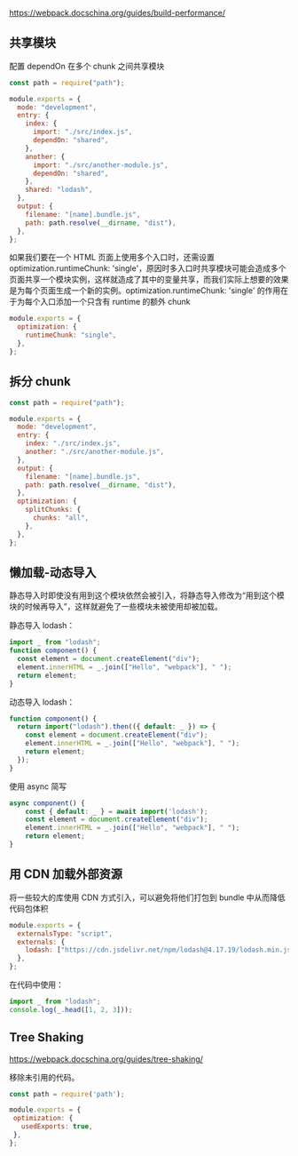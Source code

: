 https://webpack.docschina.org/guides/build-performance/

## 共享模块

配置 dependOn 在多个 chunk 之间共享模块

```js
const path = require("path");

module.exports = {
  mode: "development",
  entry: {
    index: {
      import: "./src/index.js",
      dependOn: "shared",
    },
    another: {
      import: "./src/another-module.js",
      dependOn: "shared",
    },
    shared: "lodash",
  },
  output: {
    filename: "[name].bundle.js",
    path: path.resolve(__dirname, "dist"),
  },
};
```

如果我们要在一个 HTML 页面上使用多个入口时，还需设置 optimization.runtimeChunk: 'single'，原因时多入口时共享模块可能会造成多个页面共享一个模块实例，这样就造成了其中的变量共享，而我们实际上想要的效果是为每个页面生成一个新的实例。optimization.runtimeChunk: 'single' 的作用在于为每个入口添加一个只含有 runtime 的额外 chunk

```js
module.exports = {
  optimization: {
    runtimeChunk: "single",
  },
};
```

## 拆分 chunk

```js
const path = require("path");

module.exports = {
  mode: "development",
  entry: {
    index: "./src/index.js",
    another: "./src/another-module.js",
  },
  output: {
    filename: "[name].bundle.js",
    path: path.resolve(__dirname, "dist"),
  },
  optimization: {
    splitChunks: {
      chunks: "all",
    },
  },
};
```

## 懒加载-动态导入

静态导入时即使没有用到这个模块依然会被引入，将静态导入修改为“用到这个模块的时候再导入”，这样就避免了一些模块未被使用却被加载。

静态导入 lodash：
```js
import _ from "lodash";
function component() {
  const element = document.createElement("div");
  element.innerHTML = _.join(["Hello", "webpack"], " ");
  return element;
}
```

动态导入 lodash：
```js
function component() {
  return import("lodash").then(({ default: _ }) => {
    const element = document.createElement("div");
    element.innerHTML = _.join(["Hello", "webpack"], " ");
    return element;
  });
}
```

使用 async 简写

```js
async component() {
    const { default: _ } = await import('lodash');
    const element = document.createElement("div");
    element.innerHTML = _.join(["Hello", "webpack"], " ");
    return element;
}
```

## 用 CDN 加载外部资源

将一些较大的库使用 CDN 方式引入，可以避免将他们打包到 bundle 中从而降低代码包体积

```js
module.exports = {
  externalsType: "script",
  externals: {
    lodash: ["https://cdn.jsdelivr.net/npm/lodash@4.17.19/lodash.min.js", "_"],
  },
};
```

在代码中使用：

```js
import _ from "lodash";
console.log(_.head([1, 2, 3]));
```

## Tree Shaking

https://webpack.docschina.org/guides/tree-shaking/

移除未引用的代码。

```js
const path = require('path');

module.exports = {
 optimization: {
   usedExports: true,
 },
};
```

